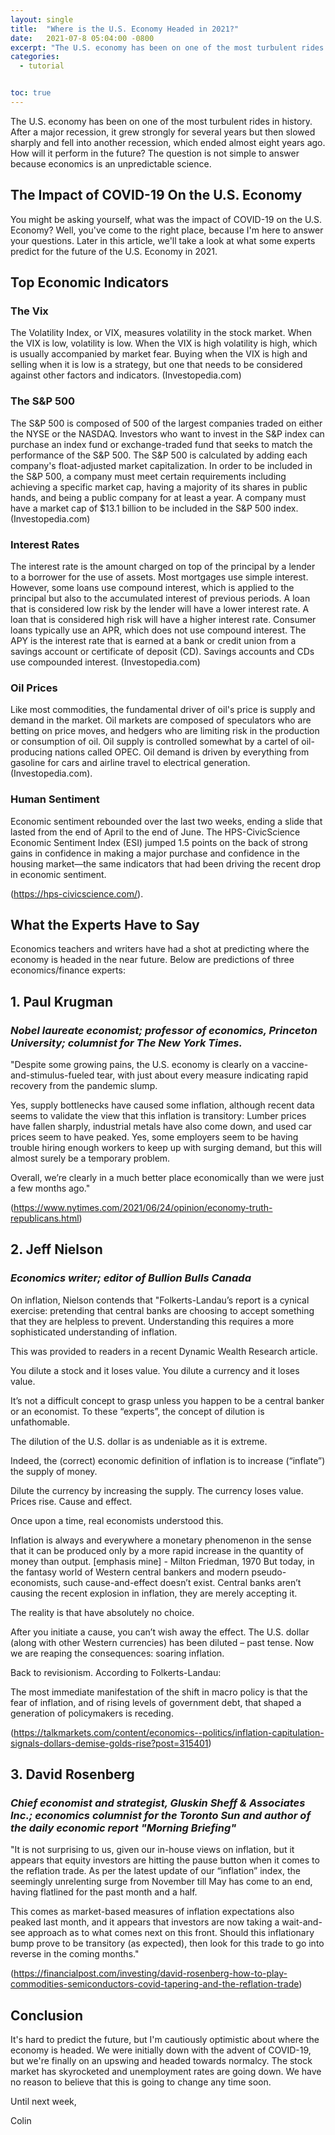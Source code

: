 ```yaml
---
layout: single
title:  "Where is the U.S. Economy Headed in 2021?"
date:   2021-07-8 05:04:00 -0800
excerpt: "The U.S. economy has been on one of the most turbulent rides in history. After a major recession, it grew strongly for several years but then slowed sharply and fell into another recession, which ended almost eight years ago. How will it perform in the future? The question is not simple to answer because economics is an unpredictable science. "
categories: 
  - tutorial


toc: true
---
```


The U.S. economy has been on one of the most turbulent rides in history. After a major recession, it grew strongly for several years but then slowed sharply and fell into another recession, which ended almost eight years ago. How will it perform in the future? The question is not simple to answer because economics is an unpredictable science. 

## The Impact of COVID-19 On the U.S. Economy 
You might be asking yourself, what was the impact of COVID-19 on the U.S. Economy? Well, you've come to the right place, because I'm here to answer your questions. Later in this article, we'll take a look at what some experts predict for the future of the U.S. Economy in 2021. 

## Top Economic Indicators 
### **The Vix** 
The Volatility Index, or VIX, measures volatility in the stock market.
When the VIX is low, volatility is low. When the VIX is high volatility is high, which is usually accompanied by market fear.
Buying when the VIX is high and selling when it is low is a strategy, but one that needs to be considered against other factors and indicators. 
(Investopedia.com) 

### **The S&P 500**
 The S&P 500 is composed of 500 of the largest companies traded on either the NYSE or the NASDAQ.
Investors who want to invest in the S&P index can purchase an index fund or exchange-traded fund that seeks to match the performance of the S&P 500.
The S&P 500 is calculated by adding each company's float-adjusted market capitalization.
In order to be included in the S&P 500, a company must meet certain requirements including achieving a specific market cap, having a majority of its shares in public hands, and being a public company for at least a year.
A company must have a market cap of $13.1 billion to be included in the S&P 500 index. 
(Investopedia.com) 

### **Interest Rates** 
The interest rate is the amount charged on top of the principal by a lender to a borrower for the use of assets.
Most mortgages use simple interest. However, some loans use compound interest, which is applied to the principal but also to the accumulated interest of previous periods.
A loan that is considered low risk by the lender will have a lower interest rate. A loan that is considered high risk will have a higher interest rate.
Consumer loans typically use an APR, which does not use compound interest.
The APY is the interest rate that is earned at a bank or credit union from a savings account or certificate of deposit (CD). Savings accounts and CDs use compounded interest. 
(Investopedia.com) 

### **Oil Prices** 
Like most commodities, the fundamental driver of oil's price is supply and demand in the market.
Oil markets are composed of speculators who are betting on price moves, and hedgers who are limiting risk in the production or consumption of oil.
Oil supply is controlled somewhat by a cartel of oil-producing nations called OPEC.
Oil demand is driven by everything from gasoline for cars and airline travel to electrical generation. (Investopedia.com). 
### **Human Sentiment** 
Economic sentiment rebounded over the last two weeks, ending a slide that lasted from the end of April to the end of June. The HPS-CivicScience Economic Sentiment Index (ESI) jumped 1.5 points on the back of strong gains in confidence in making a major purchase and confidence in the housing market—the same indicators that had been driving the recent drop in economic sentiment.

(https://hps-civicscience.com/). 

## **What the Experts Have to Say**  
Economics teachers and writers have had a shot at predicting where the economy is headed in the near future. Below are predictions of three economics/finance experts:

## 1. Paul Krugman
### *Nobel laureate economist; professor of economics, Princeton University; columnist for The New York Times.*

"Despite some growing pains, the U.S. economy is clearly on a vaccine-and-stimulus-fueled tear, with just about every measure indicating rapid recovery from the pandemic slump.

Yes, supply bottlenecks have caused some inflation, although recent data seems to validate the view that this inflation is transitory: Lumber prices have fallen sharply, industrial metals have also come down, and used car prices seem to have peaked. Yes, some employers seem to be having trouble hiring enough workers to keep up with surging demand, but this will almost surely be a temporary problem.

Overall, we’re clearly in a much better place economically than we were just a few months ago." 

(https://www.nytimes.com/2021/06/24/opinion/economy-truth-republicans.html)

## 2. Jeff Nielson
### *Economics writer; editor of Bullion Bulls Canada*

On inflation, Nielson contends that "Folkerts-Landau’s report is a cynical exercise: pretending that central banks are choosing to accept something that they are helpless to prevent. Understanding this requires a more sophisticated understanding of inflation.

This was provided to readers in a recent Dynamic Wealth Research article.

You dilute a stock and it loses value. You dilute a currency and it loses value.

It’s not a difficult concept to grasp unless you happen to be a central banker or an economist. To these “experts”, the concept of dilution is unfathomable.

The dilution of the U.S. dollar is as undeniable as it is extreme.    

Indeed, the (correct) economic definition of inflation is to increase (“inflate”) the supply of money.

Dilute the currency by increasing the supply. The currency loses value. Prices rise. Cause and effect.

Once upon a time, real economists understood this.

Inflation is always and everywhere a monetary phenomenon in the sense that it can be produced only by a more rapid increase in the quantity of money than output. [emphasis mine] - Milton Friedman, 1970
But today, in the fantasy world of Western central bankers and modern pseudo-economists, such cause-and-effect doesn’t exist. Central banks aren’t causing the recent explosion in inflation, they are merely accepting it.

The reality is that have absolutely no choice.

After you initiate a cause, you can’t wish away the effect. The U.S. dollar (along with other Western currencies) has been diluted – past tense. Now we are reaping the consequences: soaring inflation.

Back to revisionism. According to Folkerts-Landau:

The most immediate manifestation of the shift in macro policy is that the fear of inflation, and of rising levels of government debt, that shaped a generation of policymakers is receding.

(https://talkmarkets.com/content/economics--politics/inflation-capitulation-signals-dollars-demise-golds-rise?post=315401)

## 3. David Rosenberg 
### *Chief economist and strategist, Gluskin Sheff & Associates Inc.; economics columnist for the Toronto Sun and author of the daily economic report "Morning Briefing"*       

"It is not surprising to us, given our in-house views on inflation, but it appears that equity investors are hitting the pause button when it comes to the reflation trade. As per the latest update of our “inflation” index, the seemingly unrelenting surge from November till May has come to an end, having flatlined for the past month and a half.

This comes as market-based measures of inflation expectations also peaked last month, and it appears that investors are now taking a wait-and-see approach as to what comes next on this front. Should this inflationary bump prove to be transitory (as expected), then look for this trade to go into reverse in the coming months." 

(https://financialpost.com/investing/david-rosenberg-how-to-play-commodities-semiconductors-covid-tapering-and-the-reflation-trade)     

## Conclusion
It's hard to predict the future, but I'm cautiously optimistic about where the economy is headed. We were initially down with the advent of COVID-19, but we're finally on an upswing and headed towards normalcy. The stock market has skyrocketed and unemployment rates are going down.  We have no reason to believe that this is going to change any time soon.

Until next week, 

Colin 